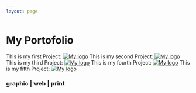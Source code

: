 ```yaml
---
layout: page
---
```


# My Portofolio
This is my first Project:
[![My logo](https://farm8.staticflickr.com/7494/16149391137_d389b6aca7_b.jpg)](http://gvakak.github.io/portofoliopage1)
This is my second Project:
[![My logo](https://farm8.staticflickr.com/7494/16149391137_d389b6aca7_b.jpg)](http://gvakak.github.io/portofoliopage2)
This is my third Project:
[![My logo](https://farm8.staticflickr.com/7494/16149391137_d389b6aca7_b.jpg)](http://gvakak.github.io/portofoliopage3.md)
This is my fourth Project:
[![My logo](https://farm8.staticflickr.com/7494/16149391137_d389b6aca7_b.jpg)](http://gvakak.github.io/portofoliopage4)
This is my fifth Project:
[![My logo](https://farm8.staticflickr.com/7494/16149391137_d389b6aca7_b.jpg)](http://gvakak.github.io/portofoliopage5)
### graphic | web | print
